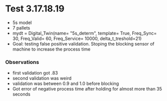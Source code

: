 # Test 3.17.18.19
- 5s model
- 7 pallets
- mydt = Digital_Twin(name= "5s_determ", template= True, Freq_Sync= 30, Freq_Valid= 60, Freq_Service= 10000, delta_t_treshold=21)
- Goal: testing  false positive validation. Stoping the blocking sensor of machine to increase the process time
### Observations
- first validation got .83
- second validation was weird
- validation was between 0.9 and 1.0 before blocking
- Got error of negative process time after holding for almost more than 35 seconds